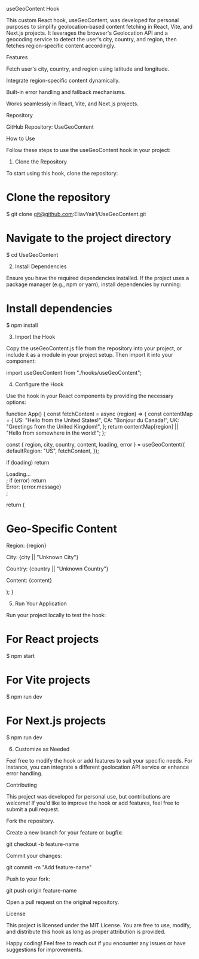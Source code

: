 useGeoContent Hook

This custom React hook, useGeoContent, was developed for personal purposes to simplify geolocation-based content fetching in React, Vite, and Next.js projects. It leverages the browser's Geolocation API and a geocoding service to detect the user's city, country, and region, then fetches region-specific content accordingly.

Features

Fetch user's city, country, and region using latitude and longitude.

Integrate region-specific content dynamically.

Built-in error handling and fallback mechanisms.

Works seamlessly in React, Vite, and Next.js projects.

Repository

GitHub Repository: UseGeoContent

How to Use

Follow these steps to use the useGeoContent hook in your project:

1. Clone the Repository

To start using this hook, clone the repository:

# Clone the repository
$ git clone git@github.com:EliavYair1/UseGeoContent.git

# Navigate to the project directory
$ cd UseGeoContent

2. Install Dependencies

Ensure you have the required dependencies installed. If the project uses a package manager (e.g., npm or yarn), install dependencies by running:

# Install dependencies
$ npm install

3. Import the Hook

Copy the useGeoContent.js file from the repository into your project, or include it as a module in your project setup. Then import it into your component:

import useGeoContent from "./hooks/useGeoContent";

4. Configure the Hook

Use the hook in your React components by providing the necessary options:

function App() {
  const fetchContent = async (region) => {
    const contentMap = {
      US: "Hello from the United States!",
      CA: "Bonjour du Canada!",
      UK: "Greetings from the United Kingdom!",
    };
    return contentMap[region] || "Hello from somewhere in the world!";
  };

  const { region, city, country, content, loading, error } = useGeoContent({
    defaultRegion: "US",
    fetchContent,
  });

  if (loading) return <div>Loading...</div>;
  if (error) return <div>Error: {error.message}</div>;

  return (
    <div>
      <h1>Geo-Specific Content</h1>
      <p>Region: {region}</p>
      <p>City: {city || "Unknown City"}</p>
      <p>Country: {country || "Unknown Country"}</p>
      <p>Content: {content}</p>
    </div>
  );
}

5. Run Your Application

Run your project locally to test the hook:

# For React projects
$ npm start

# For Vite projects
$ npm run dev

# For Next.js projects
$ npm run dev

6. Customize as Needed

Feel free to modify the hook or add features to suit your specific needs. For instance, you can integrate a different geolocation API service or enhance error handling.

Contributing

This project was developed for personal use, but contributions are welcome! If you'd like to improve the hook or add features, feel free to submit a pull request.

Fork the repository.

Create a new branch for your feature or bugfix:

git checkout -b feature-name

Commit your changes:

git commit -m "Add feature-name"

Push to your fork:

git push origin feature-name

Open a pull request on the original repository.

License

This project is licensed under the MIT License. You are free to use, modify, and distribute this hook as long as proper attribution is provided.

Happy coding! Feel free to reach out if you encounter any issues or have suggestions for improvements.
